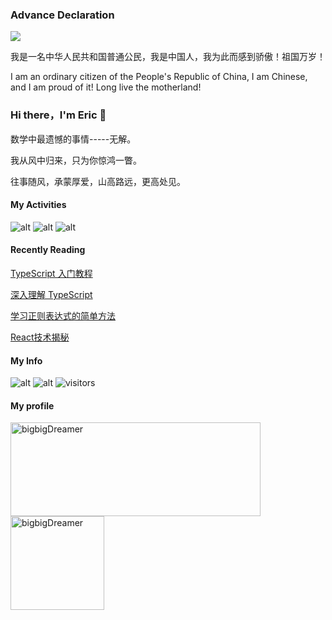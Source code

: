 ### Advance Declaration

![](https://bigdreamerblog.oss-cn-beijing.aliyuncs.com/blog/e851b749-6998-45bd-8f4b-3a8badd0e7d7.png?x-oss-process=style/HANDLE_IMAGE)

<p>我是一名中华人民共和国普通公民，我是中国人，我为此而感到骄傲！祖国万岁！</p>

<p>I am an ordinary citizen of the People's Republic of China, I am Chinese, and I am proud of it! Long live the motherland!</p>

### Hi there，I'm Eric 👋

数学中最遗憾的事情-----无解。

我从风中归来，只为你惊鸿一瞥。

往事随风，承蒙厚爱，山高路远，更高处见。

#### My Activities
![alt](https://img.shields.io/github/commit-activity/y/bigbigDreamer/FCC_Record?label=FCC_Record%20commit%20activities)
![alt](https://img.shields.io/github/commit-activity/y/bigbigDreamer/CommonProjectConfigurationFiles?label=CommonProjectConfigurationFiles%20commit%20activities)
![alt](https://img.shields.io/github/commit-activity/y/bigbigDreamer/Ali-OSS-Upload?label=Ali-OSS-Upload%20commit%20activities)

#### Recently Reading

[TypeScript 入门教程](https://ts.xcatliu.com/)

[深入理解 TypeScript](https://jkchao.github.io/typescript-book-chinese/project/compilationContext.html#tsconfig-json)

[学习正则表达式的简单方法](https://github.com/cdoco/learn-regex-zh)

[React技术揭秘](https://react.iamkasong.com/#%E5%AF%BC%E5%AD%A6%E8%A7%86%E9%A2%91)

#### My Info
![alt](https://img.shields.io/github/followers/bigbigDreamer?style=social)
![alt](https://img.shields.io/github/stars/bigbigDreamer?style=social)
![visitors](https://visitor-badge.glitch.me/badge?page_id=bigbigDreamer)
#### My profile

<p>
<img align="center" src="https://github-readme-stats.vercel.app/api?username=bigbigDreamer&show_icons=true" alt="bigbigDreamer" width="400px" height="150" />

<img align="center" src="https://github-readme-stats.vercel.app/api/top-langs/?username=bigbigDreamer&layout=compact&langs_count=8" alt="bigbigDreamer" height="150px" />
</p>

